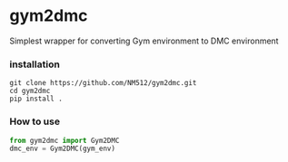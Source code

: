 # gym2dmc
Simplest wrapper for converting Gym environment to DMC environment

### installation

```
git clone https://github.com/NM512/gym2dmc.git
cd gym2dmc
pip install .
```

### How to use

```python
from gym2dmc import Gym2DMC
dmc_env = Gym2DMC(gym_env)
```
